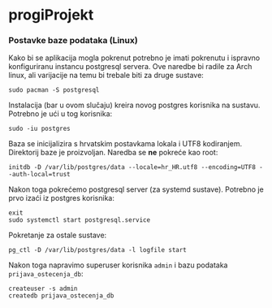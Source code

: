 # progiProjekt
### Postavke baze podataka (Linux)
Kako bi se aplikacija mogla pokrenut potrebno je imati pokrenutu i ispravno konfiguriranu instancu postgresql servera. Ove naredbe bi radile za Arch linux, ali varijacije na temu bi trebale biti za druge sustave:
```
sudo pacman -S postgresql
```
Instalacija (bar u ovom slučaju) kreira novog postgres korisnika na sustavu. Potrebno je ući u tog korisnika:
```
sudo -iu postgres
```
Baza se inicijalizira s hrvatskim postavkama lokala i UTF8 kodiranjem. Direktorij baze je proizvoljan. Naredba se **ne** pokreće kao root:

```
initdb -D /var/lib/postgres/data --locale=hr_HR.utf8 --encoding=UTF8 --auth-local=trust
```
Nakon toga pokrećemo postgresql server (za systemd sustave). Potrebno je prvo izaći iz postgres korisnika:
```
exit
sudo systemctl start postgresql.service
```
Pokretanje za ostale sustave:
```
pg_ctl -D /var/lib/postgres/data -l logfile start
```

Nakon toga napravimo superuser korisnika `admin` i bazu podataka `prijava_ostecenja_db`:
```
createuser -s admin
createdb prijava_ostecenja_db
```